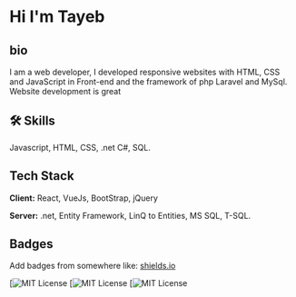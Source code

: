 
# Hi I'm Tayeb

## bio

I am a web developer, I developed responsive websites with HTML, CSS and JavaScript in Front-end and the framework of php Laravel and MySql. Website development is great 
## 🛠 Skills
Javascript, HTML, CSS, .net C#, SQL.


## Tech Stack

**Client:** React, VueJs, BootStrap, jQuery

**Server:** .net, Entity Framework, LinQ to Entities, MS SQL, T-SQL.


## Badges

Add badges from somewhere like: [shields.io](https://shields.io/)

[![MIT License](https://img.shields.io/badge/HTML-5-orange)
[![MIT License](https://img.shields.io/badge/CSS-3-Blue)
[![MIT License](https://img.shields.io/badge/JavaScript-Progresse-yellow)

